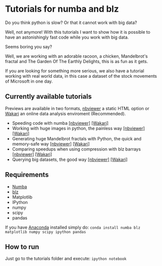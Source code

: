 Tutorials for numba and blz
============================

Do you think python is slow? Or that it cannot work with big data? 

Well, not anymore! With this tutorials I want to show how it is possible to have an astonishingly fast code while you work with big data.

Seems boring you say? 

Well, we are working with an adorable racoon, a chicken, Mandelbrot's fractal and The Garden Of The Earthly Delights, this is as fun as it gets.

If you are looking for something more serious, we also have a tutorial working with real world data, in this case a dataset of the stock movements of Microsoft in one day.

Currently available tutorials
--------------------------

Previews are available in two formats, [nbviewer](http://nbviewer.ipython.org) a static HTML option or [Wakari](https://www.wakari.io/) an online data analysis enviroment (Recommended).

* Speeding code with numba [[nbviewer]](http://nbviewer.ipython.org/github/pjimenezmateo/numba-blz-tutorials/blob/master/Numba.ipynb) [[Wakari]](https://www.wakari.io/sharing/bundle/pjimenezmateo/Numba)
* Working with huge images in python, the painless way [[nbviewer]](http://nbviewer.ipython.org/github/pjimenezmateo/numba-blz-tutorials/blob/master/Numba%20and%20blz.ipynb) [[Wakari]](https://www.wakari.io/sharing/bundle/pjimenezmateo/Numba_and_blz)
* Generating huge Mandelbrot fractals with Python, the quick and memory-safe way [[nbviewer]](http://nbviewer.ipython.org/github/pjimenezmateo/numba-blz-tutorials/blob/master/Generating%20huge%20Mandelbrot's%20fractals.ipynb) [[Wakari]](https://www.wakari.io/sharing/bundle/pjimenezmateo/Generating_huge_Mandelbrots_fractals)
* Comparing speedups when using compression with blz barrays [[nbviewer]](http://nbviewer.ipython.org/github/pjimenezmateo/numba-blz-tutorials/blob/master/Benchmarks.ipynb) [[Wakari]](https://www.wakari.io/sharing/bundle/pjimenezmateo/Benchmarks)
* Querying big datasets, the good way [[nbviewer]](http://nbviewer.ipython.org/github/pjimenezmateo/numba-blz-tutorials/blob/master/Bid%20Data.ipynb) [[Wakari]](https://www.wakari.io/sharing/bundle/pjimenezmateo/Bid_Data)


Requirements
----------
* [Numba](https://github.com/numba/numba)
* [blz](https://github.com/ContinuumIO/blz)
* Matplotlib
* IPython
* numpy
* scipy
* pandas

If you have [Anaconda](https://store.continuum.io/cshop/anaconda/) installed simply do:
```conda install numba blz matplotlib numpy scipy ipython pandas```

How to run
-----------
Just go to the tutorials folder and execute: ```ipython notebook```
